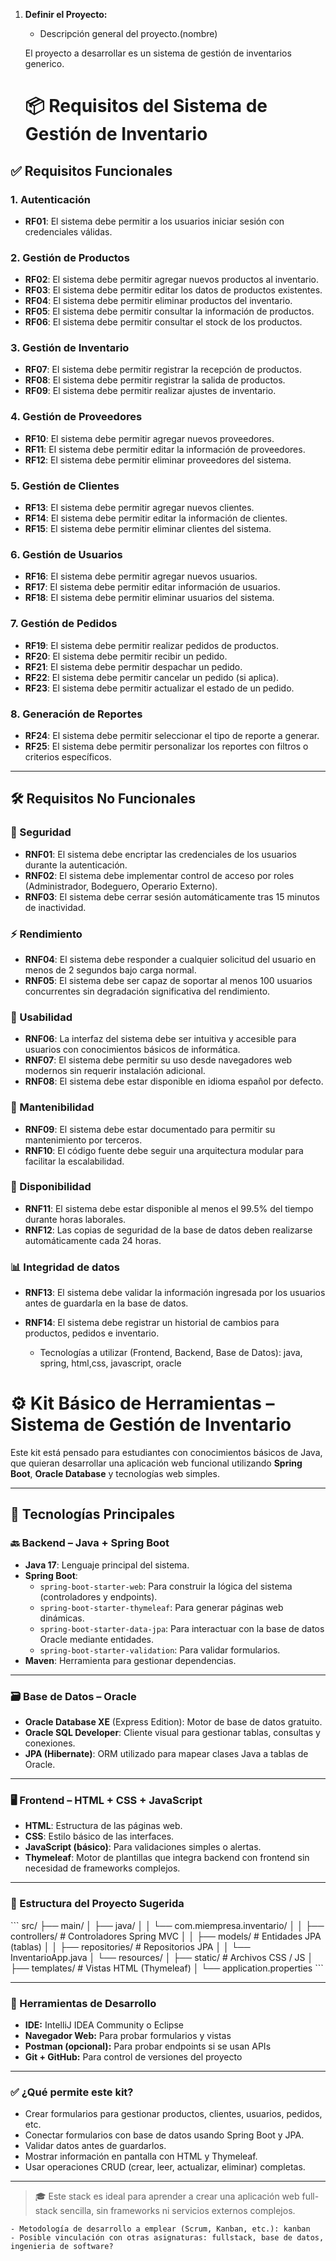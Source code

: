 
1. **Definir el Proyecto:**
    - Descripción general del proyecto.(nombre)

    El proyecto a desarrollar es un sistema de gestión de inventarios generico.

    # 📦 Requisitos del Sistema de Gestión de Inventario

## ✅ Requisitos Funcionales

### 1. Autenticación
- **RF01**: El sistema debe permitir a los usuarios iniciar sesión con credenciales válidas.

### 2. Gestión de Productos
- **RF02**: El sistema debe permitir agregar nuevos productos al inventario.
- **RF03**: El sistema debe permitir editar los datos de productos existentes.
- **RF04**: El sistema debe permitir eliminar productos del inventario.
- **RF05**: El sistema debe permitir consultar la información de productos.
- **RF06**: El sistema debe permitir consultar el stock de los productos.

### 3. Gestión de Inventario
- **RF07**: El sistema debe permitir registrar la recepción de productos.
- **RF08**: El sistema debe permitir registrar la salida de productos.
- **RF09**: El sistema debe permitir realizar ajustes de inventario.

### 4. Gestión de Proveedores
- **RF10**: El sistema debe permitir agregar nuevos proveedores.
- **RF11**: El sistema debe permitir editar la información de proveedores.
- **RF12**: El sistema debe permitir eliminar proveedores del sistema.

### 5. Gestión de Clientes
- **RF13**: El sistema debe permitir agregar nuevos clientes.
- **RF14**: El sistema debe permitir editar la información de clientes.
- **RF15**: El sistema debe permitir eliminar clientes del sistema.

### 6. Gestión de Usuarios
- **RF16**: El sistema debe permitir agregar nuevos usuarios.
- **RF17**: El sistema debe permitir editar información de usuarios.
- **RF18**: El sistema debe permitir eliminar usuarios del sistema.

### 7. Gestión de Pedidos
- **RF19**: El sistema debe permitir realizar pedidos de productos.
- **RF20**: El sistema debe permitir recibir un pedido.
- **RF21**: El sistema debe permitir despachar un pedido.
- **RF22**: El sistema debe permitir cancelar un pedido (si aplica).
- **RF23**: El sistema debe permitir actualizar el estado de un pedido.

### 8. Generación de Reportes
- **RF24**: El sistema debe permitir seleccionar el tipo de reporte a generar.
- **RF25**: El sistema debe permitir personalizar los reportes con filtros o criterios específicos.

---

## 🛠️ Requisitos No Funcionales

### 🔐 Seguridad
- **RNF01**: El sistema debe encriptar las credenciales de los usuarios durante la autenticación.
- **RNF02**: El sistema debe implementar control de acceso por roles (Administrador, Bodeguero, Operario Externo).
- **RNF03**: El sistema debe cerrar sesión automáticamente tras 15 minutos de inactividad.

### ⚡ Rendimiento
- **RNF04**: El sistema debe responder a cualquier solicitud del usuario en menos de 2 segundos bajo carga normal.
- **RNF05**: El sistema debe ser capaz de soportar al menos 100 usuarios concurrentes sin degradación significativa del rendimiento.

### 📱 Usabilidad
- **RNF06**: La interfaz del sistema debe ser intuitiva y accesible para usuarios con conocimientos básicos de informática.
- **RNF07**: El sistema debe permitir su uso desde navegadores web modernos sin requerir instalación adicional.
- **RNF08**: El sistema debe estar disponible en idioma español por defecto.

### 🔧 Mantenibilidad
- **RNF09**: El sistema debe estar documentado para permitir su mantenimiento por terceros.
- **RNF10**: El código fuente debe seguir una arquitectura modular para facilitar la escalabilidad.

### 🔄 Disponibilidad
- **RNF11**: El sistema debe estar disponible al menos el 99.5% del tiempo durante horas laborales.
- **RNF12**: Las copias de seguridad de la base de datos deben realizarse automáticamente cada 24 horas.

### 📊 Integridad de datos
- **RNF13**: El sistema debe validar la información ingresada por los usuarios antes de guardarla en la base de datos.
- **RNF14**: El sistema debe registrar un historial de cambios para productos, pedidos e inventario.

    - Tecnologías a utilizar (Frontend, Backend, Base de Datos): java, spring, html,css, javascript, oracle

# ⚙️ Kit Básico de Herramientas – Sistema de Gestión de Inventario

Este kit está pensado para estudiantes con conocimientos básicos de Java, que quieran desarrollar una aplicación web funcional utilizando **Spring Boot**, **Oracle Database** y tecnologías web simples.

---

## 🧱 Tecnologías Principales

### 🔙 Backend – Java + Spring Boot

- **Java 17**: Lenguaje principal del sistema.
- **Spring Boot**:
  - `spring-boot-starter-web`: Para construir la lógica del sistema (controladores y endpoints).
  - `spring-boot-starter-thymeleaf`: Para generar páginas web dinámicas.
  - `spring-boot-starter-data-jpa`: Para interactuar con la base de datos Oracle mediante entidades.
  - `spring-boot-starter-validation`: Para validar formularios.
- **Maven**: Herramienta para gestionar dependencias.

---

### 🗃️ Base de Datos – Oracle

- **Oracle Database XE** (Express Edition): Motor de base de datos gratuito.
- **Oracle SQL Developer**: Cliente visual para gestionar tablas, consultas y conexiones.
- **JPA (Hibernate)**: ORM utilizado para mapear clases Java a tablas de Oracle.

---

### 🖥️ Frontend – HTML + CSS + JavaScript

- **HTML**: Estructura de las páginas web.
- **CSS**: Estilo básico de las interfaces.
- **JavaScript (básico)**: Para validaciones simples o alertas.
- **Thymeleaf**: Motor de plantillas que integra backend con frontend sin necesidad de frameworks complejos.

---

### 📁 Estructura del Proyecto Sugerida

\`\`\`
src/
├── main/
│   ├── java/
│   │   └── com.miempresa.inventario/
│   │       ├── controllers/      # Controladores Spring MVC
│   │       ├── models/           # Entidades JPA (tablas)
│   │       ├── repositories/     # Repositorios JPA
│   │       └── InventarioApp.java
│   └── resources/
│       ├── static/               # Archivos CSS / JS
│       ├── templates/            # Vistas HTML (Thymeleaf)
│       └── application.properties
\`\`\`

---

### 🧪 Herramientas de Desarrollo

- **IDE:** IntelliJ IDEA Community o Eclipse
- **Navegador Web:** Para probar formularios y vistas
- **Postman (opcional):** Para probar endpoints si se usan APIs
- **Git + GitHub:** Para control de versiones del proyecto

---

### ✅ ¿Qué permite este kit?

- Crear formularios para gestionar productos, clientes, usuarios, pedidos, etc.
- Conectar formularios con base de datos usando Spring Boot y JPA.
- Validar datos antes de guardarlos.
- Mostrar información en pantalla con HTML y Thymeleaf.
- Usar operaciones CRUD (crear, leer, actualizar, eliminar) completas.

---

> 🎓 Este stack es ideal para aprender a crear una aplicación web full-stack sencilla, sin frameworks ni servicios externos complejos.

    - Metodología de desarrollo a emplear (Scrum, Kanban, etc.): kanban
    - Posible vinculación con otras asignaturas: fullstack, base de datos, ingenieria de software?
    
